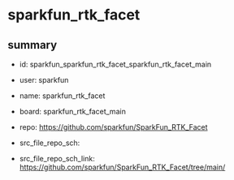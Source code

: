 # sparkfun_rtk_facet
 
## summary 
* id: sparkfun_sparkfun_rtk_facet_sparkfun_rtk_facet_main
* user: sparkfun
* name: sparkfun_rtk_facet
* board: sparkfun_rtk_facet_main
* repo: https://github.com/sparkfun/SparkFun_RTK_Facet



* src_file_repo_sch: 
* src_file_repo_sch_link: https://github.com/sparkfun/SparkFun_RTK_Facet/tree/main/




